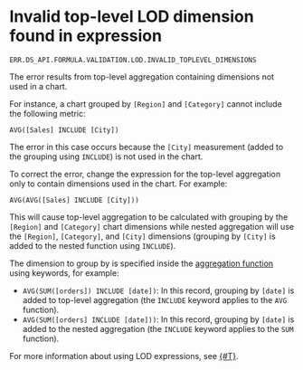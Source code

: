 # Invalid top-level LOD dimension found in expression

`ERR.DS_API.FORMULA.VALIDATION.LOD.INVALID_TOPLEVEL_DIMENSIONS`

The error results from top-level aggregation containing dimensions not used in a chart.

For instance, a chart grouped by `[Region]` and `[Category]` cannot include the following metric:

```
AVG([Sales] INCLUDE [City])
```

The error in this case occurs because the `[City]` measurement (added to the grouping using `INCLUDE`) is not used in the chart.

To correct the error, change the expression for the top-level aggregation only to contain dimensions used in the chart. For example:

```
AVG(AVG([Sales] INCLUDE [City]))
```

This will cause top-level aggregation to be calculated with grouping by the `[Region]` and `[Category]` chart dimensions while nested aggregation will use the `[Region]`, `[Category]`, and `[City]` dimensions (grouping by `[City]` is added to the nested function using `INCLUDE`).

The dimension to group by is specified inside the [aggregation function](../../../datalens/function-ref/aggregation-functions.md#syntax) using keywords, for example:

* `AVG(SUM([orders]) INCLUDE [date])`: In this record, grouping by `[date]` is added to top-level aggregation (the `INCLUDE` keyword applies to the `AVG` function).
* `AVG(SUM([orders] INCLUDE [date]))`: In this record, grouping by `[date]` is added to the nested aggregation (the `INCLUDE` keyword applies to the `SUM` function).

For more information about using LOD expressions, see [{#T}](../../concepts/lod-aggregation.md).
